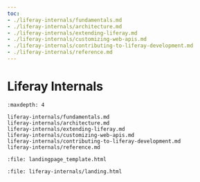 ```yaml
---
toc:
- ./liferay-internals/fundamentals.md
- ./liferay-internals/architecture.md
- ./liferay-internals/extending-liferay.md
- ./liferay-internals/customizing-web-apis.md
- ./liferay-internals/contributing-to-liferay-development.md
- ./liferay-internals/reference.md
---
```

# Liferay Internals

```{toctree}
:maxdepth: 4

liferay-internals/fundamentals.md
liferay-internals/architecture.md
liferay-internals/extending-liferay.md
liferay-internals/customizing-web-apis.md
liferay-internals/contributing-to-liferay-development.md
liferay-internals/reference.md
```

```{raw} html
:file: landingpage_template.html
```

```{raw} html
:file: liferay-internals/landing.html
```
